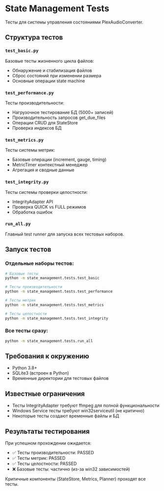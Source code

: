 # State Management Tests

Тесты для системы управления состояниями PlexAudioConverter.

## Структура тестов

### `test_basic.py`
Базовые тесты жизненного цикла файлов:
- Обнаружение и стабилизация файлов
- Сброс состояний при изменении размера
- Основные операции state machine

### `test_performance.py`
Тесты производительности:
- Нагрузочное тестирование БД (5000+ записей)
- Производительность запросов get_due_files
- Операции CRUD для StateStore
- Проверка индексов БД

### `test_metrics.py`
Тесты системы метрик:
- Базовые операции (increment, gauge, timing)
- MetricTimer контекстный менеджер
- Агрегация и сводные данные

### `test_integrity.py`
Тесты системы проверки целостности:
- IntegrityAdapter API
- Проверка QUICK vs FULL режимов
- Обработка ошибок

### `run_all.py`
Главный test runner для запуска всех тестовых наборов.

## Запуск тестов

### Отдельные наборы тестов:
```bash
# Базовые тесты
python -m state_management.tests.test_basic

# Тесты производительности
python -m state_management.tests.test_performance

# Тесты метрик
python -m state_management.tests.test_metrics

# Тесты целостности
python -m state_management.tests.test_integrity
```

### Все тесты сразу:
```bash
python -m state_management.tests.run_all
```

## Требования к окружению

- Python 3.8+
- SQLite3 (встроен в Python)
- Временные директории для тестовых файлов

## Известные ограничения

- Тесты IntegrityAdapter требуют ffmpeg для полной функциональности
- Windows Service тесты требуют win32serviceutil (не критично)
- Некоторые тесты создают временные файлы и БД

## Результаты тестирования

При успешном прохождении ожидается:
- ✅ Тесты производительности: PASSED
- ✅ Тесты метрик: PASSED  
- ✅ Тесты целостности: PASSED
- ❌ Базовые тесты: частично (из-за win32 зависимостей)

Критичные компоненты (StateStore, Metrics, Planner) проходят все тесты.